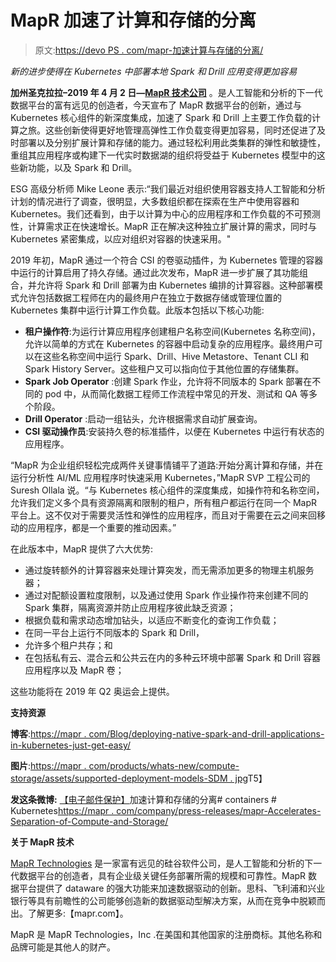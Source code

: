 # MapR 加速了计算和存储的分离

> 原文:[https://devo PS . com/mapr-加速计算与存储的分离/](https://devops.com/mapr-accelerates-separation-of-compute-and-storage/)

*新的进步使得在 Kubernetes 中部署本地 Spark 和 Drill 应用变得更加容易*

**加州圣克拉拉–2019 年 4 月 2 日—[MapR 技术公司](https://mapr.com/?utm_source=press-release&utm_medium=referral&utm_campaign=wpr-body)** 。是人工智能和分析的下一代数据平台的富有远见的创造者，今天宣布了 MapR 数据平台的创新，通过与 Kubernetes 核心组件的新深度集成，加速了 Spark 和 Drill 上主要工作负载的计算之旅。这些创新使得更好地管理高弹性工作负载变得更加容易，同时还促进了及时部署以及分别扩展计算和存储的能力。通过轻松利用此类集群的弹性和敏捷性，重组其应用程序或构建下一代实时数据湖的组织将受益于 Kubernetes 模型中的这些新功能，以及 Spark 和 Drill。

ESG 高级分析师 Mike Leone 表示:“我们最近对组织使用容器支持人工智能和分析计划的情况进行了调查，很明显，大多数组织都在探索在生产中使用容器和 Kubernetes。我们还看到，由于以计算为中心的应用程序和工作负载的不可预测性，计算需求正在快速增长。MapR 正在解决这种独立扩展计算的需求，同时与 Kubernetes 紧密集成，以应对组织对容器的快速采用。"

2019 年初，MapR 通过一个符合 CSI 的卷驱动插件，为 Kubernetes 管理的容器中运行的计算启用了持久存储。通过此次发布，MapR 进一步扩展了其功能组合，并允许将 Spark 和 Drill 部署为由 Kubernetes 编排的计算容器。这种部署模式允许包括数据工程师在内的最终用户在独立于数据存储或管理位置的 Kubernetes 集群中运行计算工作负载。此版本包括以下核心功能:

*   **租户操作符**:为运行计算应用程序创建租户名称空间(Kubernetes 名称空间)，允许以简单的方式在 Kubernetes 的容器中启动复杂的应用程序。最终用户可以在这些名称空间中运行 Spark、Drill、Hive Metastore、Tenant CLI 和 Spark History Server。这些租户又可以指向位于其他位置的存储集群。
*   **Spark Job Operator** :创建 Spark 作业，允许将不同版本的 Spark 部署在不同的 pod 中，从而简化数据工程师工作流程中常见的开发、测试和 QA 等多个阶段。
*   **Drill Operator** :启动一组钻头，允许根据需求自动扩展查询。
*   **CSI 驱动操作员**:安装持久卷的标准插件，以便在 Kubernetes 中运行有状态的应用程序。

“MapR 为企业组织轻松完成两件关键事情铺平了道路:开始分离计算和存储，并在运行分析性 AI/ML 应用程序时快速采用 Kubernetes，”MapR SVP 工程公司的 Suresh Ollala 说。“与 Kubernetes 核心组件的深度集成，如操作符和名称空间，允许我们定义多个具有资源隔离和限制的租户，所有租户都运行在同一个 MapR 平台上。这不仅对于需要灵活性和弹性的应用程序，而且对于需要在云之间来回移动的应用程序，都是一个重要的推动因素。”

在此版本中，MapR 提供了六大优势:

*   通过旋转额外的计算容器来处理计算突发，而无需添加更多的物理主机服务器；
*   通过对配额设置粒度限制，以及通过使用 Spark 作业操作符来创建不同的 Spark 集群，隔离资源并防止应用程序彼此缺乏资源；
*   根据负载和需求动态增加钻头，以适应不断变化的查询工作负载；
*   在同一平台上运行不同版本的 Spark 和 Drill，
*   允许多个租户共存；和
*   在包括私有云、混合云和公共云在内的多种云环境中部署 Spark 和 Drill 容器应用程序以及 MapR 卷；

这些功能将在 2019 年 Q2 奥运会上提供。

**支持资源**

**博客**:[https://mapr . com/Blog/deploying-native-spark-and-drill-applications-in-kubernetes-just-get-easy/](https://mapr.com/blog/deploying-native-spark-and-drill-applications-in-kubernetes-just-got-easier/)

**图片**:[https://mapr . com/products/whats-new/compute-storage/assets/supported-deployment-models-SDM . jpg](https://mapr.com/products/whats-new/compute-storage/assets/supported-deployment-models-sdm.jpg)T5】

**发这条微博:** [【电子邮件保护】](/cdn-cgi/l/email-protection)加速计算和存储的分离# containers # Kubernetes[https://mapr . com/company/press-releases/mapr-Accelerates-Separation-of-Compute-and-Storage/](https://mapr.com/company/press-releases/mapr-accelerates-separation-of-compute-and-storage/)

**关于 MapR 技术**

[MapR Technologies](https://mapr.com/?utm_source=press-release&utm_medium=referral&utm_campaign=wpr-footer) 是一家富有远见的硅谷软件公司，是人工智能和分析的下一代数据平台的创造者，具有企业级关键任务部署所需的规模和可靠性。MapR 数据平台提供了 dataware 的强大功能来加速数据驱动的创新。思科、飞利浦和兴业银行等具有前瞻性的公司能够创造新的数据驱动型解决方案，从而在竞争中脱颖而出。了解更多:【mapr.com】。

MapR 是 MapR Technologies，Inc .在美国和其他国家的注册商标。其他名称和品牌可能是其他人的财产。

###